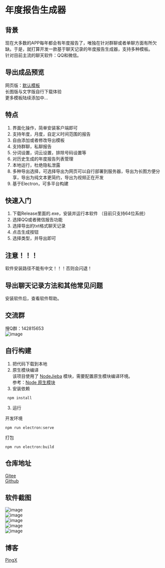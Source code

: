 # 年度报告生成器

## 背景
现在大多数的APP每年都会有年度报告了，唯独在针对群聊或者单聊方面有所欠缺。于是，就打算开发一款基于聊天记录的年度报告生成器，支持多种模板。  
针对目前主流的聊天软件：QQ和微信。
  
## 导出成品预览  
网页版：[默认模板](http://report.pingx.tech/cmx/)   
长图版与文字版自行下载体验  
更多模板陆续添加中...  

## 特点
1. 界面化操作，简单安装客户端即可
2. 支持年度，月度，自定义时间范围的报告
3. 自由添加或者修改导出模板
4. 支持群聊，私聊报告
5. 分词设置，词云设置，排除号码设置等
6. 对历史生成的年度报告列表管理
7. 本地运行，杜绝隐私泄露
8. 多种导出选择，可选择导出为网页可以自行部署到服务器，导出为长图方便分享，导出为纯文本更简约，导出为视频正在开发
9. 基于Electron，可多平台构建

## 快速入门
1. 下载Release里面的.exe，安装并运行本软件 （目前只支持64位系统）
2. 选择QQ或者微信报告功能
3. 选择导出的txt格式聊天记录
4. 点击生成按钮
5. 选择类型，并导出即可

## 注意！！！
软件安装路径不能有中文！！！否则会闪退！

## 导出聊天记录方法和其他常见问题
安装软件后，查看软件帮助。

## 交流群
搜Q群：142815653  
![image](https://raw.githubusercontent.com/ping-xiong/annual-report-builder/main/%E9%A2%84%E8%A7%88%E5%9B%BE/qq.png)

## 自行构建
1. 把代码下载到本地
2. 原生模块编译  
该项目使用了 [NodeJieba](https://github.com/yanyiwu/nodejieba) 模块，需要配置原生模块编译环境。  
参考：[Node 原生模块](https://www.electronjs.org/zh/docs/latest/tutorial/using-native-node-modules)
3. 安装依赖
```
 npm install
```
3. 运行  

开发环境  
```
npm run electron:serve
```
打包
```
npm run electron:build
```

## 仓库地址
[Gitee](https://gitee.com/LiangJiaping/annual-report-builder)  
[Github](https://github.com/ping-xiong/annual-report-builder)

## 软件截图
![image](https://raw.githubusercontent.com/ping-xiong/annual-report-builder/main/%E9%A2%84%E8%A7%88%E5%9B%BE/1.png)  
![image](https://raw.githubusercontent.com/ping-xiong/annual-report-builder/main/%E9%A2%84%E8%A7%88%E5%9B%BE/2.png)  
![image](https://raw.githubusercontent.com/ping-xiong/annual-report-builder/main/%E9%A2%84%E8%A7%88%E5%9B%BE/3.png)  
![image](https://raw.githubusercontent.com/ping-xiong/annual-report-builder/main/%E9%A2%84%E8%A7%88%E5%9B%BE/4.png)  
![image](https://raw.githubusercontent.com/ping-xiong/annual-report-builder/main/%E9%A2%84%E8%A7%88%E5%9B%BE/5.png)  

## 博客
[PingX](http://pingxonline.com/)